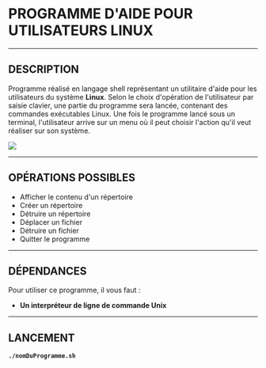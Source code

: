 # PROGRAMME D'AIDE POUR UTILISATEURS LINUX

-------------------------------------------

## DESCRIPTION

Programme réalisé en langage shell représentant un utilitaire d'aide pour les utilisateurs du système **Linux**. Selon le choix d'opération de l'utilisateur par saisie clavier, une partie du programme sera lancée, contenant des commandes exécutables Linux.
Une fois le programme lancé sous un terminal, l'utilisateur arrive sur un menu où il peut choisir l'action qu'il veut réaliser sur son système.

![](https://image.noelshack.com/fichiers/2018/06/6/1518289622-capture.png)

-------------------------------------------

## OPÉRATIONS POSSIBLES

* Afficher le contenu d'un répertoire
* Créer un répertoire
* Détruire un répertoire
* Déplacer un fichier
* Détruire un fichier
* Quitter le programme

-------------------------------------------

## DÉPENDANCES

Pour utiliser ce programme, il vous faut :
* **Un interpréteur de ligne de commande Unix**

-------------------------------------------

## LANCEMENT

**`./nomDuProgramme.sh`**